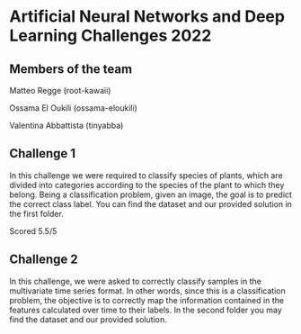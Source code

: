 # Artificial Neural Networks and Deep Learning Challenges 2022

## Members of the team

Matteo Regge (root-kawaii)

Ossama El Oukili (ossama-eloukili)

Valentina Abbattista (tinyabba)


## Challenge 1

In this challenge we were required to classify species of plants, which are divided into categories according to the species of the plant to which they belong. Being a classification problem, given an image, the goal is to predict the correct class label.
You can find the dataset and our provided solution in the first folder.

Scored 5.5/5

## Challenge 2 

In this challenge, we were asked to correctly classify samples in the multivariate time series format.
In other words, since this is a classification problem, the objective is to correctly map the information contained in the features calculated over time to their labels.
In the second folder you may find the dataset and our provided solution.

